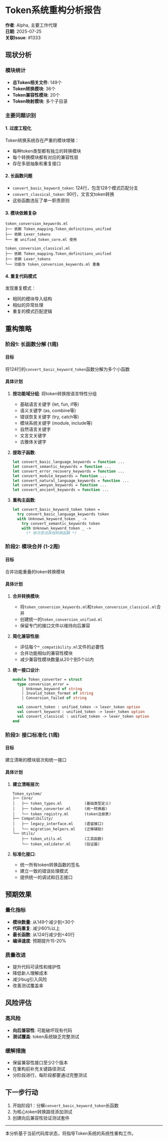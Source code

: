# Token系统重构分析报告

**作者**: Alpha, 主要工作代理  
**日期**: 2025-07-25  
**关联Issue**: #1333  

## 现状分析

### 模块统计
- **总Token相关文件**: 149个
- **Token转换模块**: 36个
- **Token兼容性模块**: 20个  
- **Token映射模块**: 多个子目录

### 主要问题识别

#### 1. 过度工程化
Token转换系统存在严重的模块增殖：
- 每种token类型都有独立的转换模块
- 每个转换模块都有对应的兼容性层
- 存在多层抽象和重复接口

#### 2. 长函数问题
- `convert_basic_keyword_token`: 124行，包含128个模式匹配分支
- `convert_classical_token`: 90行，文言文token转换
- 这些函数违反了单一职责原则

#### 3. 模块依赖复杂
```
token_conversion_keywords.ml
├── 依赖 Token_mapping.Token_definitions_unified
├── 依赖 Lexer_tokens
└── 被 unified_token_core.ml 使用

token_conversion_classical.ml  
├── 依赖 Token_mapping.Token_definitions_unified
├── 依赖 Lexer_tokens
└── 功能与 token_conversion_keywords.ml 重叠
```

#### 4. 重复代码模式
发现重复模式：
- 相同的模块导入结构
- 相似的异常处理
- 重复的模式匹配逻辑

## 重构策略

### 阶段1: 长函数分解 (1周)

#### 目标
将124行的`convert_basic_keyword_token`函数分解为多个小函数

#### 具体计划
1. **按功能域分组**: 将token转换按语言特性分组
   - 基础语言关键字 (let, fun, if等)
   - 语义关键字 (as, combine等)  
   - 错误恢复关键字 (try, catch等)
   - 模块系统关键字 (module, include等)
   - 自然语言关键字
   - 文言文关键字
   - 古雅体关键字

2. **提取子函数**:
   ```ocaml
   let convert_basic_language_keywords = function ...
   let convert_semantic_keywords = function ...  
   let convert_error_recovery_keywords = function ...
   let convert_module_keywords = function ...
   let convert_natural_language_keywords = function ...
   let convert_wenyan_keywords = function ...
   let convert_ancient_keywords = function ...
   ```

3. **重构主函数**:
   ```ocaml
   let convert_basic_keyword_token token =
     try convert_basic_language_keywords token
     with Unknown_keyword_token _ ->
       try convert_semantic_keywords token  
       with Unknown_keyword_token _ ->
         (* 依次尝试其他转换函数 *)
   ```

### 阶段2: 模块合并 (1-2周)

#### 目标
合并功能重叠的token转换模块

#### 具体计划
1. **合并转换模块**:
   - 将`token_conversion_keywords.ml`和`token_conversion_classical.ml`合并
   - 创建统一的`token_conversion_unified.ml`
   - 保留专门的接口文件以维持向后兼容

2. **简化兼容性层**:
   - 评估每个`*_compatibility.ml`文件的必要性
   - 合并功能相似的兼容性模块
   - 减少兼容性模块数量从20个到5个以内

3. **统一接口设计**:
   ```ocaml
   module Token_converter = struct
     type conversion_error = 
       | Unknown_keyword of string
       | Invalid_token_format of string
       | Conversion_failed of string

     val convert_token : unified_token -> lexer_token option
     val convert_keyword : unified_token -> lexer_token option  
     val convert_classical : unified_token -> lexer_token option
   end
   ```

### 阶段3: 接口标准化 (1周)

#### 目标
建立清晰的模块层次和统一接口

#### 具体计划
1. **建立清晰层次**:
   ```
   Token_system/
   ├── Core/
   │   ├── token_types.ml          (基础类型定义)
   │   ├── token_converter.ml      (统一转换器)
   │   └── token_registry.ml       (token注册表)
   ├── Compatibility/
   │   ├── legacy_interface.ml     (遗留接口)
   │   └── migration_helpers.ml    (迁移辅助)
   └── Utils/
       ├── token_utils.ml          (工具函数)
       └── token_validator.ml      (验证器)
   ```

2. **标准化接口**:
   - 统一所有token转换函数的签名
   - 建立一致的错误处理模式
   - 提供统一的调试和日志接口

## 预期效果

### 量化指标
- **模块数量**: 从149个减少到<30个
- **代码重复**: 减少60%以上
- **最长函数**: 从124行减少到<40行
- **编译速度**: 预期提升15-20%

### 质量改进
- 提升代码可读性和维护性
- 降低新人理解成本
- 减少bug引入风险
- 改善测试覆盖率

## 风险评估

### 高风险
- **向后兼容性**: 可能破坏现有代码
- **测试覆盖**: token系统缺乏完整测试

### 缓解措施
- 保留兼容性接口至少2个版本
- 在重构前补充关键路径测试
- 分阶段进行，每阶段都要通过完整测试

## 下一步行动

1. 开始阶段1：分解`convert_basic_keyword_token`长函数
2. 为核心token转换路径添加测试
3. 创建向后兼容性验证测试套件

---

本分析基于当前代码库状态，将指导Token系统的系统性重构工作。